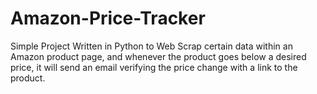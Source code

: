 # Amazon-Price-Tracker

Simple Project Written in Python to Web Scrap certain data within an Amazon product page, and whenever the product goes below a desired price, it will send an email verifying the price change with a link to the product.
